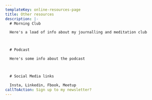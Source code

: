 ```yaml
---
templateKey: online-resources-page
title: Other resources
description: |-
  # Morning Club

  Here's a load of info about my journalling and meditation club



  # Podcast

  Here's some info about the podcast



  # Social Media links

  Insta, Linkedin, Fbook, Meetup
callToAction: Sign up to my newsletter?
---
```

